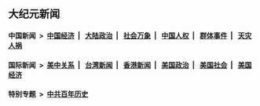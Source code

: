 ## 大纪元新闻

#### 中国新闻 &nbsp;>&nbsp; [中国经济](indexes/ncid283/README.md?03170445) &nbsp;| &nbsp; [大陆政治](indexes/ncid277/README.md?03170445) &nbsp;| &nbsp; [社会万象](indexes/ncid282/README.md?03170445) &nbsp;| &nbsp; [中国人权](indexes/ncid278/README.md?03170445) &nbsp;| &nbsp; [群体事件](indexes/ncid279/README.md?03170445) &nbsp;| &nbsp; [天灾人祸](indexes/ncid280/README.md?03170445)

#### 国际新闻 &nbsp;>&nbsp; [美中关系](indexes/nf1412576/README.md?03170445) &nbsp;| &nbsp; [台湾新闻](indexes/ncid1349361/README.md?03170445) &nbsp;| &nbsp; [香港新闻](indexes/ncid1349362/README.md?03170445) &nbsp;| &nbsp; [美国政治](indexes/ncid1078159/README.md?03170445) &nbsp;| &nbsp; [美国社会](indexes/ncid1078160/README.md?03170445) &nbsp;| &nbsp; [美国经济](indexes/ncid1078158/README.md?03170445)

#### 特别专题 &nbsp;>&nbsp; [中共百年历史](https://github.com/epoch-news/epoch-special/blob/master/README.md?03170445)  
